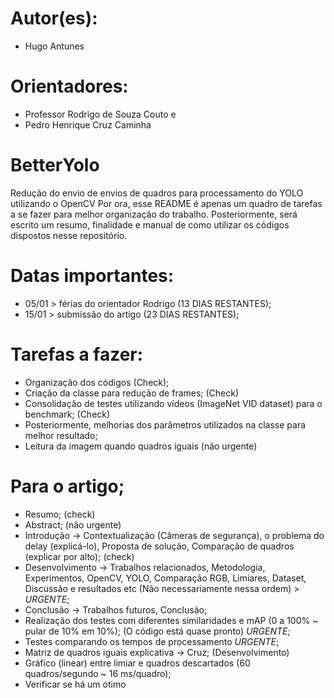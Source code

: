# Autor(es): 
- Hugo Antunes
  
# Orientadores: 
- Professor Rodrigo de Souza Couto e
- Pedro Henrique Cruz Caminha

# BetterYolo
Redução do envio de envios de quadros para processamento do YOLO utilizando o OpenCV
Por ora, esse README é apenas um quadro de tarefas a se fazer para melhor organização do trabalho.
Posteriormente, será escrito um resumo, finalidade e manual de como utilizar os códigos dispostos nesse repositório.

# Datas importantes:
- 05/01 > férias do orientador Rodrigo (13 DIAS RESTANTES);
- 15/01 > submissão do artigo (23 DIAS RESTANTES);

# Tarefas a fazer:
- Organização dos códigos (Check);
- Criação da classe para redução de frames; (Check)
- Consolidação de testes utilizando vídeos (ImageNet VID dataset) para o benchmark; (Check)
- Posteriormente, melhorias dos parâmetros utilizados na classe para melhor resultado;
- Leitura da imagem quando quadros iguais (não urgente)
  
# Para o artigo;
- Resumo; (check)
- Abstract; (não urgente)
- Introdução -> Contextualização (Câmeras de segurança), o problema do delay (explicá-lo), Proposta de solução, Comparação de quadros (explicar por alto); (check)
- Desenvolvimento -> Trabalhos relacionados, Metodologia, Experimentos, OpenCV, YOLO, Comparação RGB, Limiares, Dataset, Discussão e resultados etc (Não necessariamente nessa ordem) > *URGENTE*;
- Conclusão -> Trabalhos futuros, Conclusão;
- Realização dos testes com diferentes similaridades e mAP (0 a 100% ~ pular de 10% em 10%); (O código está quase pronto) *URGENTE*;
- Testes comparando os tempos de processamento *URGENTE*;
- Matriz de quadros iguais explicativa -> Cruz; (Desenvolvimento) 
- Gráfico (linear) entre limiar e quadros descartados (60 quadros/segundo ~ 16 ms/quadro);
- Verificar se há um ótimo
